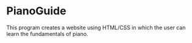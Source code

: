 # PianoGuide
This program creates a website using HTML/CSS in which the user can learn the fundamentals of piano.
